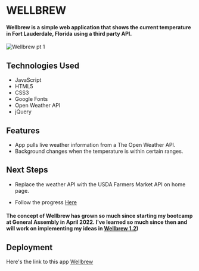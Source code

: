 # WELLBREW 

#### Wellbrew is a simple web application that shows the current temperature in Fort Lauderdale, Florida using a third party API. 

![Wellbrew pt  1](https://user-images.githubusercontent.com/103911002/176599634-265cb9e7-ddd3-4efe-8caa-8726765fbd60.png)

## Technologies Used
* JavaScript 
* HTML5
* CSS3
* Google Fonts
* Open Weather API
* jQuery

## Features
* App pulls live weather information from a The Open Weather API.
* Background changes when the temperature is within certain ranges. 

## Next Steps
* Replace the weather API with the USDA Farmers Market API on home page. 

* Follow the progress [Here](https://trello.com/b/b2OoGCiU/wellbrew)

#### The concept of Wellbrew has grown so much since starting my bootcamp at General Assembly in April 2022. I've learned so much since then and will work on implementing my ideas in [Wellbrew 1.2](https://github.com/Chyannetech/Wellbrew-1.2))

## Deployment 
Here's the link to this app [Wellbrew](https://bright-nasturtium-8b0073.netlify.app/)



